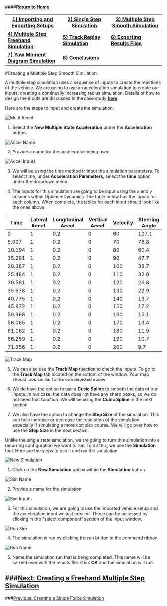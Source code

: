 ####__[Return to Home](1_Tutorial_2.md)__

[1) Importing and Exporting Setups](2_ImportExport.md)|[2) Single Step Simulation](3_SingleStepSim.md)|[3) Multiple Step Smooth Simulation](4_MultiStepSim.md)
-|-|-
[__4) Multiple Step Freehand Simulation__](5_MultiStepRough.md)|[__5) Track Replay Simulation__](6_TrackReplay.md)|[__6) Exporting Results Files__](7_ExportResults.md)
[__7) Yaw Moment Diagram Simulation__](8_YMDSim.md)|[__8) Conclusions__](9_Conclusions.md)


#Creating a Multiple Step Smooth Simulation

A multiple step simulation uses a sequence of inputs to create the reactions of the vehicle.  We are going to use an acceleration simulation to create our inputs, creating a continually increasing radius simulation.  Details of how to design the inputs are discussed in the case study __[here](../Case_Study_8_Creating_Course_Inputs/1_Case_8.md)__

Here are the steps to input and create the simulation:

![Multi Accel](../img/multi_accel.png)

1) Select the __New Multiple State Acceleration__ under the __Acceleration__ button.

![Accel Name](../img/accel_name.png)

2) Provide a name for the acceleration being used.

![Accel Inputs](../img/accel_input.PNG)

3) We will be using the time method to input the simulation parameters. To select time, under __Acceleration Parameters__, select the __time__ option under the dropdown menu.

4) The inputs for this simulation are going to be input using the x and y columns within OptimumDynamics. The table below has the inputs for each column.  When complete, the tables for each input should look like the ones above

Time|Lateral Accel.|Longitudinal Accel.|Vertical Accel.|Velocity|Steering Angle
-|-|-|-|-|-
0|1|0.2|0|60|107.1
5.097|1|0.2|0|70|78.8
10.194|1|0.2|0|80|60.4
15.291|1|0.2|0|90|47.7
20.387|1|0.2|0|100|38.7
25.484|1|0.2|0|110|32.0
30.581|1|0.2|0|120|26.8
35.678|1|0.2|0|130|22.9
40.775|1|0.2|0|140|19.7
45.872|1|0.2|0|150|17.2
50.968|1|0.2|0|160|15.1
56.065|1|0.2|0|170|13.4
61.162|1|0.2|0|180|11.9
66.259|1|0.2|0|190|10.7
71.356|1|0.2|0|200|9.7

![Track Map](../img/track_map_input.png)

5) We can also use the __Track Map__ function to check the inputs. To go to the __Track Map__ tab located on the bottom of the window. Your map should look similar to the one depicted above

6) We do have the option to use a __Cubic Spline__ to smooth the data of our inputs.  In our case, the data does not have any sharp peaks, so we do not need that function.  We will be using the __Cubic Spline__ in the next section

7) We also have the option to change the __Step Size__ of the simulation.  This can help increase or decrease the resolution of the simulation, especially if simulating a more complex course.  We will go over how to use the __Step Size__ in the next section.

Unlike the single state simulation, we are going to turn this simulation into a recurring configuration we want to run. To do this, we use the __Simulation__ tool.  Here are the steps to use it and run the simulation.

![New Simulation](../img/new_sim.png)

1) Click on the __New Simulation__ option within the __Simulation__ button

![Sim Name](../img/sim_name.png)

2) Provide a name for the simulation

![Sim Inputs](../img/sim_inputs.png)

3) For this simulation, we are going to use the imported vehicle setup and the acceleration input we just created.  These can be accessed by clicking in the "select component" section of the input window.

![Run Sim](../img/run_sim.png)

4) The simulation is run by clicking the run button in the command ribbon

![Run Name](../img/run_name.png)

5) Name the simulation run that is being completed. This name will be carried over with the results file. Click __OK__ and the simulation will run.

###[Next: Creating a Freehand Multiple Step Simulation](5_MultiStepRough.md)
--------------------------------------------------------
###[Previous: Creating a Single Force Simulation](3_SingleStepSim.md)